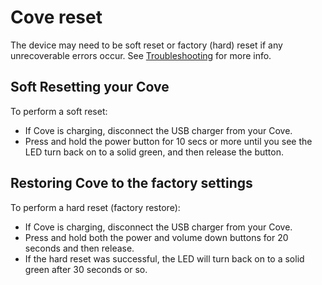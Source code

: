 # Cove reset

The device may need to be soft reset or factory (hard) reset if any unrecoverable errors occur. See [Troubleshooting](troubleshooting.md) for more info.

## Soft Resetting your Cove

To perform a soft reset:
- If Cove is charging, disconnect the USB charger from your Cove.
- Press and hold the power button for 10 secs or more until you see the LED turn back on to a solid green, and then release the button.

## Restoring Cove to the factory settings

To perform a hard reset (factory restore):
- If Cove is charging, disconnect the USB charger from your Cove.
- Press and hold both the power and volume down buttons for 20 seconds and then release.
- If the hard reset was successful, the LED will turn back on to a solid green after 30 seconds or so.
